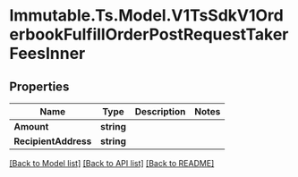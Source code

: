 # Immutable.Ts.Model.V1TsSdkV1OrderbookFulfillOrderPostRequestTakerFeesInner

## Properties

Name | Type | Description | Notes
------------ | ------------- | ------------- | -------------
**Amount** | **string** |  | 
**RecipientAddress** | **string** |  | 

[[Back to Model list]](../README.md#documentation-for-models) [[Back to API list]](../README.md#documentation-for-api-endpoints) [[Back to README]](../README.md)

